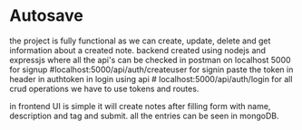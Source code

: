 # Autosave
the project is fully functional as we can create, update, delete and get information about a created note.
backend created using nodejs and expressjs where all the api's can be checked in postman on localhost 5000 
for signup   #localhost:5000/api/auth/createuser
for signin  paste the token in header in authtoken in login using api # localhost:5000/api/auth/login
for all crud operations we have to use tokens and routes.

in frontend UI is simple 
it will create notes after filling form with name, description and tag  and submit.
all the entries can be seen in mongoDB.
